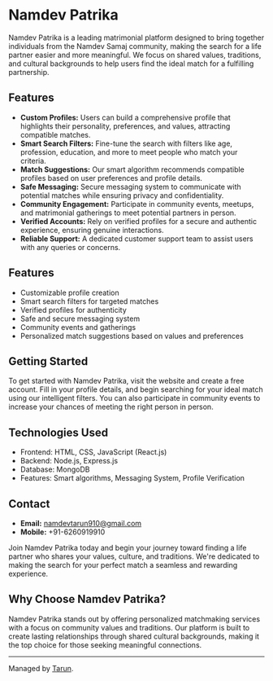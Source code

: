 # Namdev Patrika

Namdev Patrika is a leading matrimonial platform designed to bring together individuals from the Namdev Samaj community, making the search for a life partner easier and more meaningful. We focus on shared values, traditions, and cultural backgrounds to help users find the ideal match for a fulfilling partnership.

## Features

- **Custom Profiles:** Users can build a comprehensive profile that highlights their personality, preferences, and values, attracting compatible matches.
- **Smart Search Filters:** Fine-tune the search with filters like age, profession, education, and more to meet people who match your criteria.
- **Match Suggestions:** Our smart algorithm recommends compatible profiles based on user preferences and profile details.
- **Safe Messaging:** Secure messaging system to communicate with potential matches while ensuring privacy and confidentiality.
- **Community Engagement:** Participate in community events, meetups, and matrimonial gatherings to meet potential partners in person.
- **Verified Accounts:** Rely on verified profiles for a secure and authentic experience, ensuring genuine interactions.
- **Reliable Support:** A dedicated customer support team to assist users with any queries or concerns.

## Features

- Customizable profile creation
- Smart search filters for targeted matches
- Verified profiles for authenticity
- Safe and secure messaging system
- Community events and gatherings
- Personalized match suggestions based on values and preferences

## Getting Started

To get started with Namdev Patrika, visit the website and create a free account. Fill in your profile details, and begin searching for your ideal match using our intelligent filters. You can also participate in community events to increase your chances of meeting the right person in person.

## Technologies Used

- Frontend: HTML, CSS, JavaScript (React.js)
- Backend: Node.js, Express.js
- Database: MongoDB
- Features: Smart algorithms, Messaging System, Profile Verification

## Contact

- **Email:** namdevtarun910@gmail.com
- **Mobile:** +91-6260919910

Join Namdev Patrika today and begin your journey toward finding a life partner who shares your values, culture, and traditions. We're dedicated to making the search for your perfect match a seamless and rewarding experience.

## Why Choose Namdev Patrika?

Namdev Patrika stands out by offering personalized matchmaking services with a focus on community values and traditions. Our platform is built to create lasting relationships through shared cultural backgrounds, making it the top choice for those seeking meaningful connections.

---
Managed by [Tarun](https://github.com/your-github-profile-link).
